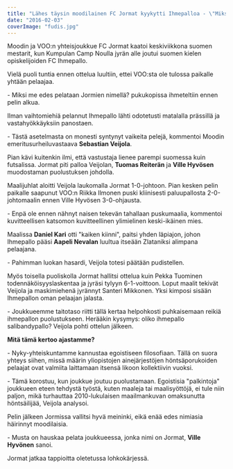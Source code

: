 ```yaml
---
title: "Lähes täysin moodilainen FC Jormat kyykytti Ihmepalloa - \"Miksi me edes pelataan niiden nimellä\""
date: "2016-02-03"
coverImage: "fudis.jpg"
---
```


Moodin ja VOO:n yhteisjoukkue FC Jormat kaatoi keskiviikkona suomen mestarit, kun Kumpulan Camp Noulla jyrän alle joutui suomen kielen opiskelijoiden FC Ihmepallo.

Vielä puoli tuntia ennen ottelua luultiin, ettei VOO:sta ole tulossa paikalle yhtään pelaajaa.

\- Miksi me edes pelataan Jormien nimellä? pukukopissa ihmeteltiin ennen pelin alkua.

Ilman vaihtomiehiä pelannut Ihmepallo lähti odotetusti matalalla prässillä ja vastahyökkäyksiin panostaen.

\- Tästä asetelmasta on monesti syntynyt vaikeita pelejä, kommentoi Moodin emeritusurheiluvastaava **Sebastian Veijola**.

Pian kävi kuitenkin ilmi, että vastustaja lienee parempi suomessa kuin futsalissa. Jormat piti palloa Veijolan, **Tuomas Reiterän** ja **Ville Hyvösen** muodostaman puolustuksen johdolla.

Maalijuhlat aloitti Veijola laukomalla Jormat 1-0-johtoon. Pian kesken pelin paikalle saapunut VOO:n Riikka Ilmonen puski kliinisesti paluupallosta 2-0-johtomaalin ennen Ville Hyvösen 3-0-ohjausta.

\- Enpä ole ennen nähnyt naisen tekevän tahallaan puskumaalia, kommentoi kuvitteellisen katsomon kuvitteellinen ylimielinen keski-ikäinen mies.

Maalissa **Daniel Kari** otti "kaiken kiinni", paitsi yhden läpiajon, johon Ihmepallo pääsi **Aapeli Nevalan** luultua itseään Zlataniksi alimpana pelaajana.

\- Pahimman luokan hasardi, Veijola totesi päätään pudistellen.

Myös toisella puoliskolla Jormat hallitsi ottelua kuin Pekka Tuominen todennäköisyyslaskentaa ja jyräsi tylyyn 6-1-voittoon. Loput maalit tekivät Veijola ja maskimiehenä jyrännyt Santeri Mikkonen. Yksi kimposi sisään Ihmepallon oman pelaajan jalasta.

\- Joukkueemme taitotaso riitti tällä kertaa helpohkosti puhkaisemaan reikiä ihmepallon puolustukseen. Herääkin kysymys: oliko ihmepallo salibandypallo? Veijola pohti ottelun jälkeen.

**Mitä tämä kertoo ajastamme?**

\- Nyky-yhteiskuntamme kannustaa egoistiseen filosofiaan. Tällä on suora yhteys siihen, missä määrin yliopistojen ainejärjestöjen höntsäporukoiden pelaajat ovat valmiita laittamaan itsensä likoon kollektiivin vuoksi.

\- Tämä korostuu, kun joukkue joutuu puolustamaan. Egoistisia "palkintoja" joukkueen eteen tehdystä työstä, kuten maaleja tai maalisyöttöjä, ei tule niin paljon, mikä turhauttaa 2010-lukulaisen maailmankuvan omaksunutta höntsäilijää, Veijola analysoi.

Pelin jälkeen Jormissa vallitsi hyvä meininki, eikä enää edes nimiasia häirinnyt moodilaisia.

\- Musta on hauskaa pelata joukkueessa, jonka nimi on Jormat, **Ville Hyvönen** sanoi.

Jormat jatkaa tappioitta oletetussa lohkokärjessä.
